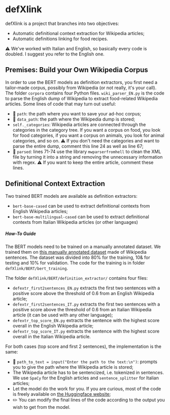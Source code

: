 # defXlink

defXlink is a project that branches into two objectives:
- Automatic definitional context extraction for Wikipedia articles;
- Automatic definitions linking for food recipes.

⚠️ We've worked with Italian and English, so basically every code is doubled. I suggest you refer to the English one.

## Premises: Build your Own Wikipedia Corpus

In order to use the BERT models as definition extractors, you first need a tailor-made corpus, possibly from Wikipedia (or not really, it's your call).
The folder `corpora` contains four Python files. `wiki_parser_EN.py` is the code to parse the English dump of Wikipedia to extract food-related Wikipedia articles. 
Some lines of code that may turn out useful:
- 📂 `path`: the path where you want to save your ad-hoc corpus;
- 📂 `data_path`: the path where the Wikipedia dump is stored;
- `self._categories`: Wikipedia articles are connected through the categories in the category tree. If you want a corpus on food, you look for food categories, if you want a corpus on animals, you look for animal categories, and so on. ⚠️ If you don't need the categories and want to parse the entire dump, comment this line 24 as well as line 67;
- 📝 `parsed`: lines 71-74 use the library `mwparserfromhell` to clean the XML file by turning it into a string and removing the unnecessary information with regex. ⚠️ If you want to keep the entire article, comment these lines.

## Definitional Context Extraction

Two trained BERT models are available as definition extractors:
- `bert-base-cased` can be used to extract definitional contexts from English Wikipedia articles;
- `bert-base-multilingual-cased` can be used to extract definitional contexts from Italian Wikipedia articles (or other languages)

##### How-To Guide

The BERT models need to be trained on a manually annotated dataset. We trained them on [this manually annotated dataset](http://lcl.uniroma1.it/wcl/) made of Wikipedia sentences. The dataset was divided into 80% for the training, 10& for testing and 10% for validation. The code for the training is in folder `defXlink/BERT/bert_training`.

The folder `defXlink/BERT/definition_extractor/` contains four files:
- `defextr_first2sentences_EN.py` extracts the first two sentences with a positive score above the threshold of 0.6 from an English Wikipedia article;
- `defextr_first2sentences_IT.py` extracts the first two sentences with a positive score above the threshold of 0.6 from an Italian Wikipedia article (it can be used with any other language);
- `defextr_top_score_EN.py` extracts the sentence with the highest score overall in the English Wikipedia article;
- `defextr_top_score_IT.py` extracts the sentence with the highest score overall in the Italian Wikipedia article.

For both cases (top score and first 2 sentences), the implementation is the same:
- 📂 `path_to_text = input("Enter the path to the text:\n")`: prompts you to give the path where the Wikipedia article is stored;
- The Wikipedia article has to be sentencized, i.e. tokenized in sentences. We use `SpaCy` for the English articles and `sentence_splitter` for Italian articles;
- Let the model do the work for you. If you are curious, most of the code is freely available on [the Huggingface website](https://huggingface.co/course/chapter3/3?fw=pt);
- ✏️ You can modify the final lines of the code according to the output you wish to get from the model.
